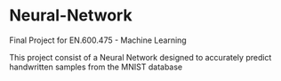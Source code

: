 # Neural-Network
Final Project for EN.600.475 - Machine Learning

This project consist of a Neural Network designed to accurately predict handwritten samples from the MNIST database
